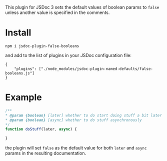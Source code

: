 This plugin for JSDoc 3 sets the default values of boolean params to `false` unless another value is specified in the comments.

# Install
```
npm i jsdoc-plugin-false-booleans
```
and add to the list of plugins in your JSDoc configuration file:
```
{
    "plugins": ["./node_modules/jsdoc-plugin-named-defaults/false-booleans.js"]
}
```
# Example
```javascript
/**
* @param {boolean} [later] whether to do start doing stuff a bit later
* @param {boolean} [async] whether to do stuff asynchronously
*/
function doStuff(later, async) {

}
```
the plugin will set `false` as the default value for both `later` and `async` params in the resulting documentation.
